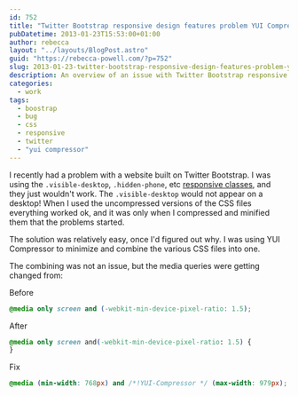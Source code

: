 ```yaml
---
id: 752
title: "Twitter Bootstrap responsive design features problem YUI Compressor"
pubDatetime: 2013-01-23T15:53:00+01:00
author: rebecca
layout: "../layouts/BlogPost.astro"
guid: "https://rebecca-powell.com/?p=752"
slug: 2013-01-23-twitter-bootstrap-responsive-design-features-problem-yui-compressor
description: An overview of an issue with Twitter Bootstrap responsive design classes when using YUI Compressor, and a solution to fix the problem.
categories:
  - work
tags:
  - boostrap
  - bug
  - css
  - responsive
  - twitter
  - "yui compressor"
---
```


I recently had a problem with a website built on Twitter Bootstrap. I was using the `.visible-desktop`, `.hidden-phone`, etc [responsive classes](http://twitter.github.com/bootstrap/scaffolding.html#responsive), and they just wouldn't work. The `.visible-desktop` would not appear on a desktop! When I used the uncompressed versions of the CSS files everything worked ok, and it was only when I compressed and minified them that the problems started.

The solution was relatively easy, once I'd figured out why. I was using YUI Compressor to minimize and combine the various CSS files into one.

The combining was not an issue, but the media queries were getting changed from:

Before

```css
@media only screen and (-webkit-min-device-pixel-ratio: 1.5);
```

After

```css
@media only screen and(-webkit-min-device-pixel-ratio: 1.5) {
}
```

Fix

```css
@media (min-width: 768px) and /*!YUI-Compressor */ (max-width: 979px);
```
